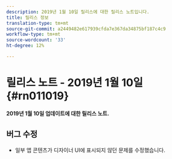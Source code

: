```yaml
---
description: 2019년 1월 10일 릴리스에 대한 릴리스 노트입니다.
title: 릴리스 정보
translation-type: tm+mt
source-git-commit: a2449482e617939cfda7e367da34875bf187c4c9
workflow-type: tm+mt
source-wordcount: '33'
ht-degree: 12%

---
```



# 릴리스 노트 - 2019년 1월 10일 {#rn011019}

**2019년 1월 10일 업데이트에 대한 릴리스 노트.**

## 버그 수정

* 일부 앱 콘텐츠가 디자이너 UI에 표시되지 않던 문제를 수정했습니다.
